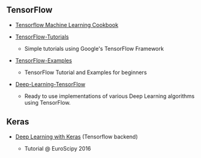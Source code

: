 ## TensorFlow

* [Tensorflow Machine Learning Cookbook](https://github.com/nfmcclure/tensorflow_cookbook)
* [TensorFlow-Tutorials](https://github.com/nlintz/TensorFlow-Tutorials)
  * Simple tutorials using Google's TensorFlow Framework
* [TensorFlow-Examples](https://github.com/aymericdamien/TensorFlow-Examples)

  * TensorFlow Tutorial and Examples for beginners

* [Deep-Learning-TensorFlow](https://github.com/blackecho/Deep-Learning-TensorFlow)

  * Ready to use implementations of various Deep Learning algorithms using TensorFlow.

## Keras

* [Deep Learning with Keras](https://github.com/leriomaggio/deep-learning-keras-tensorflow) \(Tensorflow backend\)

  * Tutorial @ EuroScipy 2016



